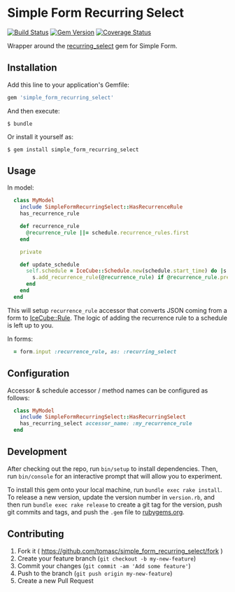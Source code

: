 # Simple Form Recurring Select

[![Build Status](https://travis-ci.org/tomasc/simple_form_recurring_select.svg)](https://travis-ci.org/tomasc/simple_form_recurring_select) [![Gem Version](https://badge.fury.io/rb/simple_form_recurring_select.svg)](http://badge.fury.io/rb/simple_form_recurring_select) [![Coverage Status](https://img.shields.io/coveralls/tomasc/simple_form_recurring_select.svg)](https://coveralls.io/r/tomasc/recurring_select)

Wrapper around the [recurring_select](https://github.com/GetJobber/recurring_select) gem for Simple Form.

## Installation

Add this line to your application's Gemfile:

```ruby
gem 'simple_form_recurring_select'
```

And then execute:

    $ bundle

Or install it yourself as:

    $ gem install simple_form_recurring_select

## Usage

In model:

```ruby
  class MyModel
    include SimpleFormRecurringSelect::HasRecurrenceRule
    has_recurrence_rule

    def recurrence_rule
      @recurrence_rule ||= schedule.recurrence_rules.first
    end

    private

    def update_schedule
      self.schedule = IceCube::Schedule.new(schedule.start_time) do |s|
        s.add_recurrence_rule(@recurrence_rule) if @recurrence_rule.present?
      end
    end
  end
```

This will setup `recurrence_rule` accessor that converts JSON coming from a form to [IceCube::Rule](https://github.com/seejohnrun/ice_cube). The logic of adding the recurrence rule to a schedule is left up to you.

In forms:

```ruby
  = form.input :recurrence_rule, as: :recurring_select
```

## Configuration

Accessor & schedule accessor / method names can be configured as follows:

```ruby
  class MyModel
    include SimpleFormRecurringSelect::HasRecurringSelect
    has_recurring_select accessor_name: :my_recurrence_rule
  end
```

## Development

After checking out the repo, run `bin/setup` to install dependencies. Then, run `bin/console` for an interactive prompt that will allow you to experiment.

To install this gem onto your local machine, run `bundle exec rake install`. To release a new version, update the version number in `version.rb`, and then run `bundle exec rake release` to create a git tag for the version, push git commits and tags, and push the `.gem` file to [rubygems.org](https://rubygems.org).

## Contributing

1. Fork it ( https://github.com/tomasc/simple_form_recurring_select/fork )
2. Create your feature branch (`git checkout -b my-new-feature`)
3. Commit your changes (`git commit -am 'Add some feature'`)
4. Push to the branch (`git push origin my-new-feature`)
5. Create a new Pull Request
